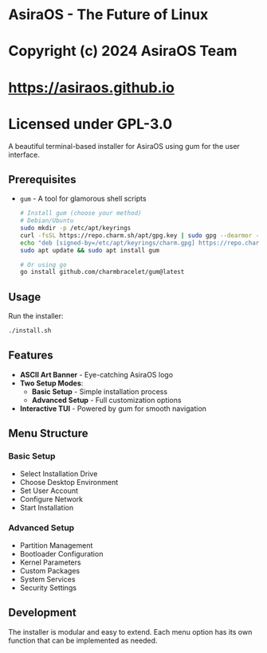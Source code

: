 # AsiraOS - The Future of Linux
# Copyright (c) 2024 AsiraOS Team
# https://asiraos.github.io
# Licensed under GPL-3.0

A beautiful terminal-based installer for AsiraOS using gum for the user interface.

## Prerequisites

- `gum` - A tool for glamorous shell scripts
  ```bash
  # Install gum (choose your method)
  # Debian/Ubuntu
  sudo mkdir -p /etc/apt/keyrings
  curl -fsSL https://repo.charm.sh/apt/gpg.key | sudo gpg --dearmor -o /etc/apt/keyrings/charm.gpg
  echo "deb [signed-by=/etc/apt/keyrings/charm.gpg] https://repo.charm.sh/apt/ * *" | sudo tee /etc/apt/sources.list.d/charm.list
  sudo apt update && sudo apt install gum
  
  # Or using go
  go install github.com/charmbracelet/gum@latest
  ```

## Usage

Run the installer:
```bash
./install.sh
```

## Features

- **ASCII Art Banner** - Eye-catching AsiraOS logo
- **Two Setup Modes**:
  - **Basic Setup** - Simple installation process
  - **Advanced Setup** - Full customization options
- **Interactive TUI** - Powered by gum for smooth navigation

## Menu Structure

### Basic Setup
- Select Installation Drive
- Choose Desktop Environment  
- Set User Account
- Configure Network
- Start Installation

### Advanced Setup
- Partition Management
- Bootloader Configuration
- Kernel Parameters
- Custom Packages
- System Services
- Security Settings

## Development

The installer is modular and easy to extend. Each menu option has its own function that can be implemented as needed.
